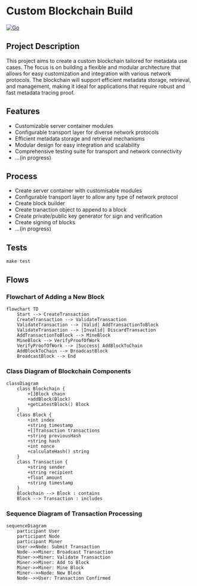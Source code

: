 # Custom Blockchain Build

[![Go](https://github.com/janrockdev/blockchain/actions/workflows/go.yml/badge.svg)](https://github.com/janrockdev/blockchain/actions/workflows/go.yml)

## Project Description

This project aims to create a custom blockchain tailored for metadata use cases. The focus is on building a flexible and modular architecture that allows for easy customization and integration with various network protocols. The blockchain will support efficient metadata storage, retrieval, and management, making it ideal for applications that require robust and fast metadata tracing proof.

## Features

- Customizable server container modules
- Configurable transport layer for diverse network protocols
- Efficient metadata storage and retrieval mechanisms
- Modular design for easy integration and scalability
- Comprehensive testing suite for transport and network connectivity
- ...(in progress)

## Process

- Create server container with customisable modules
- Configurable transport layer to allow any type of network protocol
- Create block builder 
- Create tranaction object to append to a block
- Create private/public key generator for sign and verification
- Create signing of blocks
- ...(in progress)

## Tests

```shell
make test
```

## Flows

### Flowchart of Adding a New Block
```mermaid
flowchart TD
    Start --> CreateTransaction
    CreateTransaction --> ValidateTransaction
    ValidateTransaction --> |Valid| AddTransactionToBlock
    ValidateTransaction --> |Invalid| DiscardTransaction
    AddTransactionToBlock --> MineBlock
    MineBlock --> VerifyProofOfWork
    VerifyProofOfWork --> |Success| AddBlockToChain
    AddBlockToChain --> BroadcastBlock
    BroadcastBlock --> End
```

### Class Diagram of Blockchain Components
```mermaid
classDiagram
    class Blockchain {
        +[]Block chain
        +addBlock(Block)
        +getLatestBlock() Block
    }
    class Block {
        +int index
        +string timestamp
        +[]Transaction transactions
        +string previousHash
        +string hash
        +int nonce
        +calculateHash() string
    }
    class Transaction {
        +string sender
        +string recipient
        +float amount
        +string timestamp
    }
    Blockchain --> Block : contains
    Block --> Transaction : includes
```

### Sequence Diagram of Transaction Processing
```mermaid
sequenceDiagram
    participant User
    participant Node
    participant Miner
    User->>Node: Submit Transaction
    Node-->>Miner: Broadcast Transaction
    Miner->>Miner: Validate Transaction
    Miner->>Miner: Add to Block
    Miner->>Miner: Mine Block
    Miner-->>Node: New Block
    Node-->>User: Transaction Confirmed
```